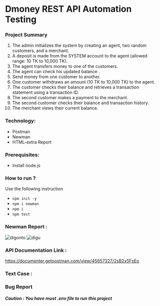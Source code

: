 # Dmoney REST API Automation Testing

### Project Summary
1. The admin initializes the system by creating an agent, two random customers, and a merchant.
2. A deposit is made from the SYSTEM account to the agent (allowed range: 10 TK to 10,000 TK).
3. The agent transfers money to one of the customers.
4. The agent can check his updated balance .
5. Send money from one customer to another.
6. One customer withdraws an amount (10 TK to 10,000 TK) to the agent.
7. The customer checks their balance and retrieves a transaction statement using a transaction ID.
8. The second customer makes a payment to the merchant.
9. The second customer checks their balance and transaction history.
10. The merchant views their current balance.

### Technology:
- Postman
- Newman
- HTML-extra Report

### Prerequisites:
- Install node.js
### How to run ?
Use the following instruction
-  ``` npm init -y ```
- ``` npm i newman ```
- ``` npm i ```
- ``` npm test ```

### Newman Report :
  ![digonto](https://github.com/user-attachments/assets/2c5c8076-9f0e-4bfe-8619-947ed8c98149)
  ![digu](https://github.com/user-attachments/assets/2fed5509-0777-405f-84a9-2d06df46299a)


### API Documentation Link :
https://documenter.getpostman.com/view/45657327/2sB2x5FsEo

### Text Case :

### Bug Report

##### Caution : You have must .env file to run this project

  



  
